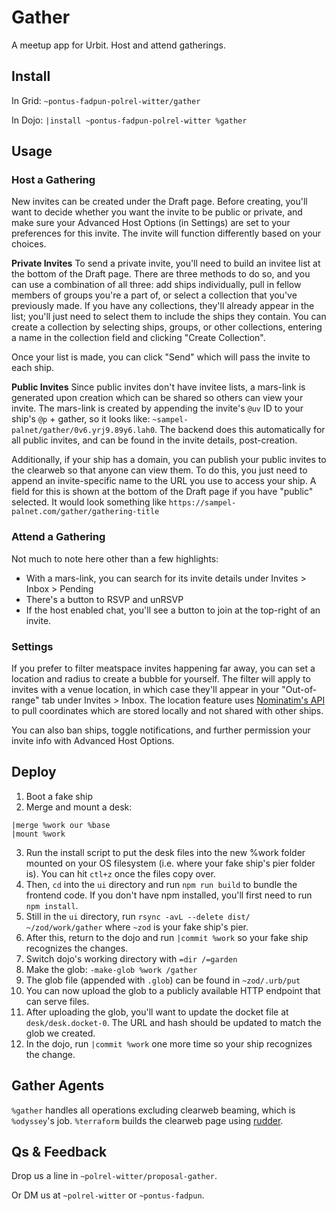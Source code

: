 # Gather
A meetup app for Urbit. Host and attend gatherings. 

## Install
In Grid: `~pontus-fadpun-polrel-witter/gather`

In Dojo: `|install ~pontus-fadpun-polrel-witter %gather`

## Usage

### Host a Gathering

New invites can be created under the Draft page. Before creating, you'll want to decide whether you want the invite to be public or private, and make sure your Advanced Host Options (in Settings) are set to your preferences for this invite. The invite will function differently based on your choices.

**Private Invites**
To send a private invite, you'll need to build an invitee list at the bottom of the Draft page. There are three methods to do so, and you can use a combination of all three: add ships individually, pull in fellow members of groups you're a part of, or select a collection that you've previously made. If you have any collections, they'll already appear in the list; you'll just need to select them to include the ships they contain. You can create a collection by selecting ships, groups, or other collections, entering a name in the collection field and clicking "Create Collection".

Once your list is made, you can click "Send" which will pass the invite to each ship.

**Public Invites**
Since public invites don't have invitee lists, a mars-link is generated upon creation which can be shared so others can view your invite. The mars-link is created by appending the invite's `@uv` ID to your ship's `@p` + gather, so it looks like: `~sampel-palnet/gather/0v6.yrj9.89y6.lah0`. The backend does this automatically for all public invites, and can be found in the invite details, post-creation. 

Additionally, if your ship has a domain, you can publish your public invites to the clearweb so that anyone can view them. To do this, you just need to append an invite-specific name to the URL you use to access your ship. A field for this is shown at the bottom of the Draft page if you have "public" selected. It would look something like `https://sampel-palnet.com/gather/gathering-title`

### Attend a Gathering

Not much to note here other than a few highlights:
- With a mars-link, you can search for its invite details under Invites > Inbox > Pending
- There's a button to RSVP and unRSVP
- If the host enabled chat, you'll see a button to join at the top-right of an invite. 

### Settings
If you prefer to filter meatspace invites happening far away, you can set a location and radius to create a bubble for yourself. The filter will apply to invites with a venue location, in which case they'll appear in your "Out-of-range" tab under Invites > Inbox. The location feature uses [Nominatim's API](https://nominatim.org/release-docs/develop/api/Search/) to pull coordinates which are stored locally and not shared with other ships. 

You can also ban ships, toggle notifications, and further permission your invite info with Advanced Host Options. 

## Deploy

1. Boot a fake ship
2. Merge and mount a desk:
```
|merge %work our %base
|mount %work
```
3. Run the install script to put the desk files into the new %work folder mounted on your OS filesystem (i.e. where your fake ship's pier folder is). You can hit `ctl+z` once the files copy over.
4. Then, `cd` into the `ui` directory and run `npm run build` to bundle the frontend code. If you don't have npm installed, you'll first need to run `npm install`.
5. Still in the `ui` directory, run `rsync -avL --delete dist/ ~/zod/work/gather` where `~zod` is your fake ship's pier.
5. After this, return to the dojo and run `|commit %work` so your fake ship recognizes the changes.
6. Switch dojo's working directory with `=dir /=garden`
7. Make the glob: `-make-glob %work /gather` 
8. The glob file (appended with `.glob`) can be found in `~zod/.urb/put` 
9. You can now upload the glob to a publicly available HTTP endpoint that can serve files. 
10. After uploading the glob, you'll want to update the docket file at `desk/desk.docket-0`. The URL and hash should be updated to match the glob we created.
11. In the dojo, run `|commit %work` one more time so your ship recognizes the change. 

## Gather Agents

`%gather` handles all operations excluding clearweb beaming, which is `%odyssey`'s job. `%terraform` builds the clearweb page using [rudder](https://github.com/Fang-/suite/blob/master/lib/rudder.hoon).

## Qs & Feedback

Drop us a line in `~polrel-witter/proposal-gather`.

Or DM us at `~polrel-witter` or `~pontus-fadpun`.
